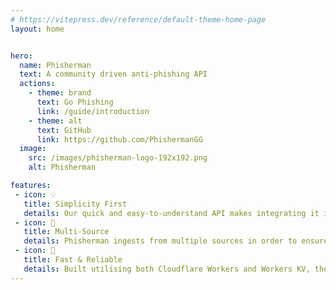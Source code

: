 ```yaml
---
# https://vitepress.dev/reference/default-theme-home-page
layout: home


hero:
  name: Phisherman
  text: A community driven anti-phishing API
  actions:
    - theme: brand
      text: Go Phishing
      link: /guide/introduction
    - theme: alt
      text: GitHub
      link: https://github.com/PhishermanGG
  image:
    src: /images/phisherman-logo-192x192.png
    alt: Phisherman

features:
 - icon: 💡
   title: Simplicity First
   details: Our quick and easy-to-understand API makes integrating it into your services a breeze.
 - icon: 📡
   title: Multi-Source
   details: Phisherman ingests from multiple sources in order to ensure new domains are detected quickly.
 - icon: 🚀
   title: Fast & Reliable
   details: Built utilising both Cloudflare Workers and Workers KV, the aim is to be as fast and reliable as possible.
---
```

